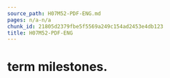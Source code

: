 ```yaml
---
source_path: H07M52-PDF-ENG.md
pages: n/a-n/a
chunk_id: 21805d2379fbe5f5569a249c154ad2453e4db123
title: H07M52-PDF-ENG
---
```

# term milestones.
